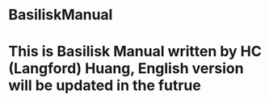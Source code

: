 # BasiliskManual
# This is Basilisk Manual written by HC (Langford) Huang, English version will be updated in the futrue

